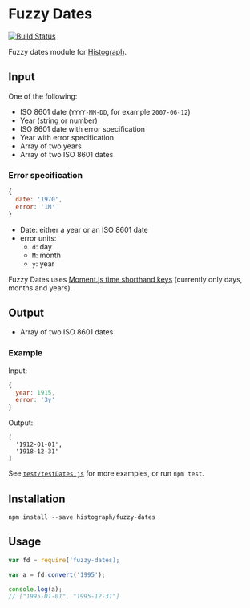 # Fuzzy Dates

[![Build Status](https://travis-ci.org/histograph/fuzzy-dates.svg)](https://travis-ci.org/histograph/fuzzy-dates)

Fuzzy dates module for [Histograph](https://github.com/histograph/histograph).

## Input

One of the following:

- ISO 8601 date (`YYYY-MM-DD`, for example `2007-06-12`)
- Year (string or number)
- ISO 8601 date with error specification
- Year with error specification
- Array of two years
- Array of two ISO 8601 dates

### Error specification

```js
{
  date: '1970',
  error: '1M'
}
```

- Date: either a year or an ISO 8601 date
- error units:
  - `d`: day
  - `M`: month
  - `y`: year

Fuzzy Dates uses [Moment.js time shorthand keys](http://momentjs.com/docs/#/manipulating/add/) (currently only days, months and years).

## Output

- Array of two ISO 8601 dates

### Example

Input:

```js
{
  year: 1915,
  error: '3y'
}
```

Output:

```
[
  '1912-01-01',
  '1918-12-31'
]
```

See [`test/testDates.js`](test/testDates.js) for more examples, or run `npm test`.

## Installation

    npm install --save histograph/fuzzy-dates

## Usage

```js
var fd = require('fuzzy-dates);

var a = fd.convert('1995');

console.log(a);
// ["1995-01-01", "1995-12-31"]
```
